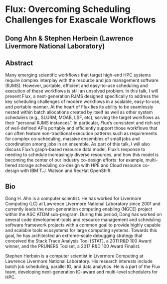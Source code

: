 # Flux: Overcoming Scheduling Challenges for Exascale Workflows 
## Dong Ahn & Stephen Herbein (Lawrence Livermore National Laboratory)

## Abstract 
Many emerging scientific workflows that target high-end HPC systems require complex interplay with the resource and job management software (RJMS). However, portable, efficient and easy-to-use scheduling and execution of these workflows is still an unsolved problem. In this talk, I will present Flux, a next-generation RJMS designed specifically to address the key scheduling challenges of modern workflows in a scalable, easy-to-use, and portable manner. At the heart of Flux lies its ability to be seamlessly nested within batch allocations created by itself as well as other system schedulers (e.g., SLURM, MOAB, LSF, etc), serving the target workflows as their “personal RJMS instances”. In particular, Flux’s consistent and rich set of well-defined APIs portably and efficiently support those workflows that can often feature non-traditional execution patterns such as requirements for complex co-scheduling, massive ensembles of small jobs and coordination among jobs in an ensemble. As part of this talk, I will also discuss Flux’s graph-based resource data model, Flux’s response to needing to schedule increasingly diverse resources, and how this model is becoming the center of our industry co-design efforts: for example, multi-tiered storage scheduling co-design with HPE and Cloud resource co-design with IBM T.J. Watson and RedHat OpenShift. 


## Bio
Dong H. Ahn is a computer scientist. He has worked for Livermore Computing (LC) at Lawrence Livermore National Laboratory since 2001 and currently leads the next-generation computing enabling (NGCE) project within the ASC ATDM sub-program. During this period, Dong has worked on several code development-tools and resource management and scheduling software framework projects with a common goal to provide highly capable and scalable tools ecosystems for large computing systems. Towards this goal, he has architected an extreme-scale debugging strategy that conceived the Stack Trace Analysis Tool (STAT), a 2011 R&D 100 Award winner, and the PRUNERS Toolset, a 2017 R&D 100 Award Finalist.

Stephen Herbein is a computer scientist in Livermore Computing at Lawrence Livermore National Laboratory.  His research interests include batch job scheduling, parallel IO, and data analytics. He is a part of the Flux team, developing next-generation IO-aware and multi-level schedulers for HPC.
